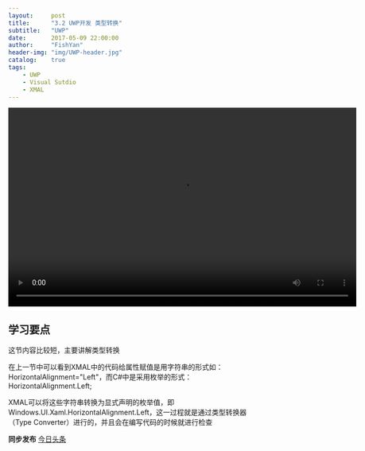 ```yaml
---
layout:     post
title:      "3.2 UWP开发 类型转换"
subtitle:   "UWP"
date:       2017-05-09 22:00:00
author:     "FishYan"
header-img: "img/UWP-header.jpg" 
catalog:    true
tags:
    - UWP
    - Visual Sutdio
    - XMAL
---
```


<video src="http://v3.365yg.com/4f28af989f3a4ad1fe460e17e3d652e3/59113c91/video/m/2203b87f2c1c3a848cc8e9991e381f4bd5c1146962000031e1f94847c4/" width="700px" height="400px" controls="controls">

</video>

## 学习要点

这节内容比较短，主要讲解类型转换

在上一节中可以看到XMAL中的代码给属性赋值是用字符串的形式如：HorizontalAlignment="Left"，而C#中是采用枚举的形式：HorizontalAlignment.Left;

XMAL可以将这些字符串转换为显式声明的枚举值，即Windows.UI.Xaml.HorizontalAlignment.Left，这一过程就是通过类型转换器（Type Converter）进行的，并且会在编写代码的时候就进行检查


**同步发布**
[今日头条](http://www.toutiao.com/i6417943807177785858/)